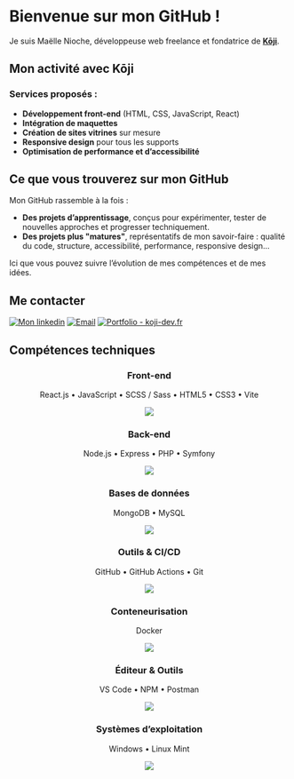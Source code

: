 # Bienvenue sur mon GitHub !

Je suis Maëlle Nioche, développeuse web freelance et fondatrice de [**Kōji**](https://koji-dev.fr/).



## Mon activité avec Kōji

### Services proposés :

- **Développement front-end** (HTML, CSS, JavaScript, React)
- **Intégration de maquettes**
- **Création de sites vitrines** sur mesure
- **Responsive design** pour tous les supports
- **Optimisation de performance et d’accessibilité**



## Ce que vous trouverez sur mon GitHub

Mon GitHub rassemble à la fois :

- **Des projets d’apprentissage**, conçus pour expérimenter, tester de nouvelles approches et progresser techniquement.
- **Des projets plus "matures"**, représentatifs de mon savoir-faire : qualité du code, structure, accessibilité, performance, responsive design…

Ici que vous pouvez suivre l’évolution de mes compétences et de mes idées.



## Me contacter

[![Mon linkedin](https://img.shields.io/badge/-Linkedin-0077B5?style=for-the-badge&logo=linkedin)](https://www.linkedin.com/in/maelle-nioche)
[![Email](https://img.shields.io/badge/-contact@koji--dev.fr-red?style=for-the-badge&logo=gmail&logoColor=white)](mailto:contact@koji-dev.fr)
[![Portfolio - koji-dev.fr](https://img.shields.io/badge/-site--web-8ed9cb?style=for-the-badge&logo=web&logoColor=white)](https://koji-dev.fr/#contact)



## Compétences techniques
<div align="center">

### Front-end
React.js • JavaScript • SCSS / Sass • HTML5 • CSS3 • Vite

<img src="https://skillicons.dev/icons?i=react,js,sass,html,css,vite" />

### Back-end
Node.js • Express • PHP • Symfony

<img src="https://skillicons.dev/icons?i=nodejs,express,php,symfony" />

### Bases de données
MongoDB • MySQL

<img src="https://skillicons.dev/icons?i=mongodb,mysql" />

### Outils & CI/CD
GitHub • GitHub Actions • Git

<img src="https://skillicons.dev/icons?i=github,githubactions,git" />

### Conteneurisation
Docker

<img src="https://skillicons.dev/icons?i=docker" />

### Éditeur & Outils
VS Code • NPM • Postman

<img src="https://skillicons.dev/icons?i=vscode,npm,postman" />

### Systèmes d’exploitation
Windows • Linux Mint

<img src="https://skillicons.dev/icons?i=windows,mint" />

</div>

